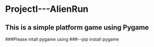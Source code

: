 # ProjectI---AlienRun
## This is a simple platform game using Pygame
###Please intall pygame using 
###--pip install pygame
